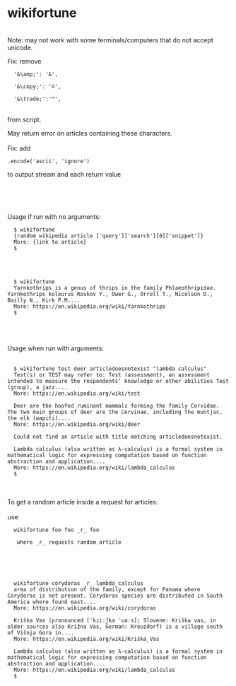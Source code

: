 # wikifortune

<br/>
Note: may not work with some terminals/computers that do not accept unicode.

<br/>

Fix: remove 

      '&\amp;': '&',
      
      '&\copy;': '©',
      
      '&\trade;':'™',
      
<br/>
  from script.
  
 <br/> 
  
May return error on articles containing these characters. 
<br/>
<br/>
Fix: add

    .encode('ascii', 'ignore')
    
to output stream and each return value
  
<br/>
<br/>
<br/>

Usage if run with no arguments:
<br/>


      $ wikifortune
      {random wikipedia article ['query']['search'][0]['snippet']}
      More: {link to article}
      $
<br/>
<br/>

      $ wikifortune
      Yarnkothrips is a genus of thrips in the family Phlaeothripidae. Yarnkothrips kolourus Roskov Y., Ower G., Orrell T., Nicolson D., Bailly N., Kirk P.M....
      More: https://en.wikipedia.org/wiki/Yarnkothrips
      $
<br/>
<br/>
<br/>
Usage when run with arguments:
<br/>
<br/>

      $ wikifortune test deer articledoesnotexist "lambda calculus"
      Test(s) or TEST may refer to: Test (assessment), an assessment intended to measure the respondents' knowledge or other abilities Test (group), a jazz....
      More: https://en.wikipedia.org/wiki/test

      Deer are the hoofed ruminant mammals forming the family Cervidae. The two main groups of deer are the Cervinae, including the muntjac, the elk (wapiti)....
      More: https://en.wikipedia.org/wiki/deer

      Could not find an article with title matching articledoesnotexist.

      Lambda calculus (also written as λ-calculus) is a formal system in mathematical logic for expressing computation based on function abstraction and application....
      More: https://en.wikipedia.org/wiki/lambda_calculus
      $
<br/>
<br/>
To get a random article inside a request for articles:
<br/><br/>
use:

      wikifortune foo foo _r_ foo
      
       where _r_ requests random article
<br/><br/>
<br/>

      wikifortune corydoras _r_ lambda_calculus
      area of distribution of the family, except for Panama where Corydoras is not present. Corydoras species are distributed in South America where found east....
      More: https://en.wikipedia.org/wiki/corydoras

      Kriška Vas (pronounced [ˈkɾiːʃka ˈʋaːs]; Slovene: Kriška vas, in older sources also Križna Vas, German: Kreuzdorf) is a village south of Višnja Gora in....
      More: https://en.wikipedia.org/wiki/Kriška_Vas

      Lambda calculus (also written as λ-calculus) is a formal system in mathematical logic for expressing computation based on function abstraction and application....
      More: https://en.wikipedia.org/wiki/lambda_calculus 
      $





